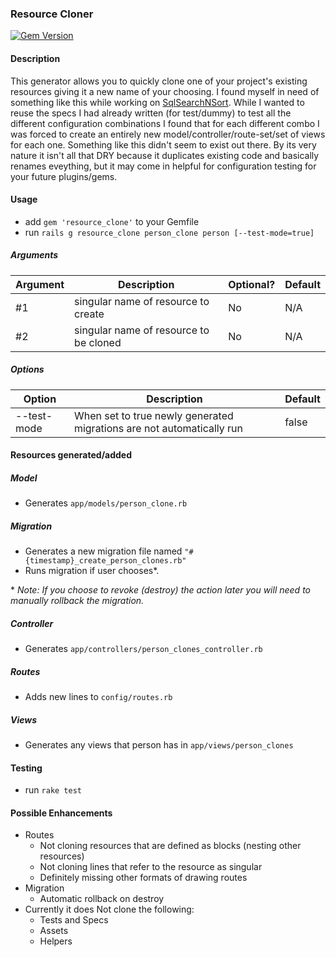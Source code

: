 ### Resource Cloner ###

[![Gem Version](https://badge.fury.io/rb/resource_cloner.svg)](http://badge.fury.io/rb/resource_cloner)

#### Description ####
This generator allows you to quickly clone one of your project's existing resources giving it a new name of your choosing. I found myself in need of something like this while working on [SqlSearchNSort](https://github.com/jomalley2112/sql_search_n_sort). While I wanted to reuse the specs I had already written (for test/dummy) to test all the different configuration combinations I found that for each different combo I was forced to create an entirely new model/controller/route-set/set of views for each one. Something like this didn't seem to exist out there. By its very nature it isn't all that DRY because it duplicates existing code and basically renames eveything, but it may come in helpful for configuration testing for your future plugins/gems.

#### Usage ####
- add `gem 'resource_clone'` to your Gemfile
- run `rails g resource_clone person_clone person [--test-mode=true]`

##### Arguments #####
| Argument | Description                            | Optional? | Default |
| -------  | -------------------------------------- | --------- | ------- |
| #1       | singular name of resource to create    | No        | N/A     |
| #2       | singular name of resource to be cloned | No        | N/A     |

##### Options #####
| Option       | Description                                                           | Default |
| ------------ | --------------------------------------------------------------------- | ------- |
| --test-mode  | When set to true newly generated migrations are not automatically run | false   |


#### Resources generated/added ####

##### Model #####
- Generates `app/models/person_clone.rb`

##### Migration #####
- Generates a new migration file named `"#{timestamp}_create_person_clones.rb"`
- Runs migration if user chooses\*. 

\* _Note: If you choose to revoke (destroy) the action later you will need to manually rollback the migration._

##### Controller #####
- Generates `app/controllers/person_clones_controller.rb`

##### Routes #####
- Adds new lines to `config/routes.rb`

##### Views #####
- Generates any views that person has in `app/views/person_clones`

#### Testing ####
- run `rake test`

#### Possible Enhancements ####
- Routes
	- Not cloning resources that are defined as blocks (nesting other resources)
	- Not cloning lines that refer to the resource as singular
	- Definitely missing other formats of drawing routes
- Migration
	- Automatic rollback on destroy
- Currently it does Not clone the following:
	- Tests and Specs
	- Assets
	- Helpers
